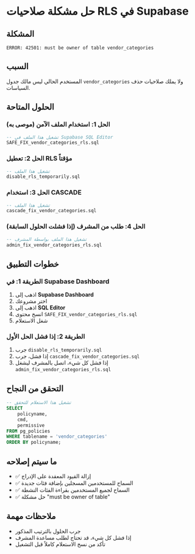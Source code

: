 # حل مشكلة صلاحيات RLS في Supabase

## المشكلة
```
ERROR: 42501: must be owner of table vendor_categories
```

## السبب
المستخدم الحالي ليس مالك جدول `vendor_categories` ولا يملك صلاحيات حذف السياسات.

## الحلول المتاحة

### الحل 1: استخدام الملف الآمن (موصى به)
```sql
-- تشغيل هذا الملف في Supabase SQL Editor
SAFE_FIX_vendor_categories_rls.sql
```

### الحل 2: تعطيل RLS مؤقتاً
```sql
-- تشغيل هذا الملف
disable_rls_temporarily.sql
```

### الحل 3: استخدام CASCADE
```sql
-- تشغيل هذا الملف
cascade_fix_vendor_categories.sql
```

### الحل 4: طلب من المشرف (إذا فشلت الحلول السابقة)
```sql
-- تشغيل هذا الملف بواسطة المشرف
admin_fix_vendor_categories_rls.sql
```

## خطوات التطبيق

### الطريقة 1: في Supabase Dashboard
1. اذهب إلى **Supabase Dashboard**
2. اختر مشروعك
3. اذهب إلى **SQL Editor**
4. انسخ محتوى `SAFE_FIX_vendor_categories_rls.sql`
5. شغل الاستعلام

### الطريقة 2: إذا فشل الحل الأول
1. جرب `disable_rls_temporarily.sql`
2. إذا فشل، جرب `cascade_fix_vendor_categories.sql`
3. إذا فشل كل شيء، اتصل بالمشرف ليشغل `admin_fix_vendor_categories_rls.sql`

## التحقق من النجاح
```sql
-- تشغيل هذا الاستعلام للتحقق
SELECT 
    policyname,
    cmd,
    permissive
FROM pg_policies 
WHERE tablename = 'vendor_categories'
ORDER BY policyname;
```

## ما سيتم إصلاحه
- ✅ إزالة القيود المعقدة على الإدراج
- ✅ السماح للمستخدمين المسجلين بإضافة فئات جديدة
- ✅ السماح لجميع المستخدمين بقراءة الفئات النشطة
- ✅ حل مشكلة "must be owner of table"

## ملاحظات مهمة
- جرب الحلول بالترتيب المذكور
- إذا فشل كل شيء، قد تحتاج لطلب مساعدة المشرف
- تأكد من نسخ الاستعلام كاملاً قبل التشغيل






